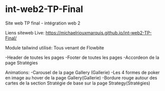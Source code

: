 # int-web2-TP-Final
Site web TP final - intégration web 2

Liens siteweb Live:  https://michaelriouxmarquis.github.io/int-web2-TP-Final/

Module tailwind utilisé:
Tous venant de Flowbite

-Header de toutes les pages
-Footer de toutes les pages
-Accordeon de la page Stratégies


Animations:
-Carousel de la page Gallery (Gallerie)
-Les 4 formes de poker en image au hover de la page Gallery(Gallerie)
-Bordure rouge autour des cartes de la section Stratégie de base sur la page Strategy(Stratégies)